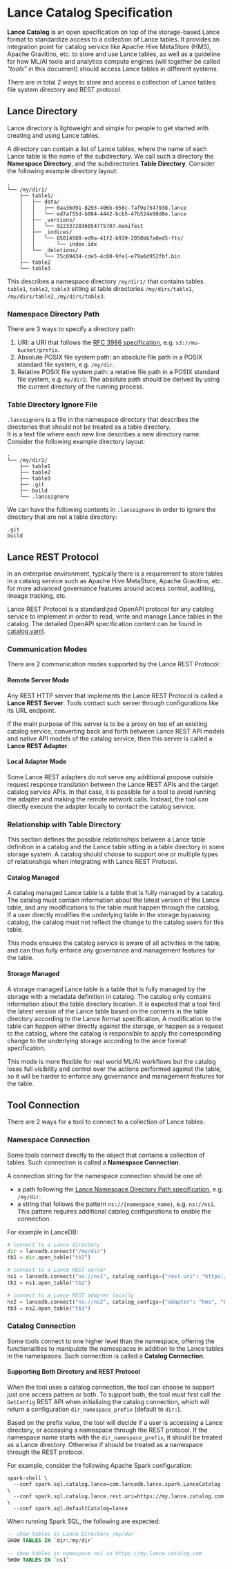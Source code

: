 # Lance Catalog Specification

**Lance Catalog** is an open specification on top of the storage-based Lance format
to standardize access to a collection of Lance tables.
It provides an integration point for catalog service like Apache Hive MetaStore (HMS), Apache Gravitino, etc.
to store and use Lance tables, as well as a guideline for how ML/AI tools and analytics compute engines
(will together be called _"tools"_ in this document) should access Lance tables in different systems.

There are in total 2 ways to store and access a collection of Lance tables: file system directory and REST protocol.

## Lance Directory

Lance directory is lightweight and simple for people to get started with creating and using Lance tables.

A directory can contain a list of Lance tables, where the name of each Lance table is the name of the subdirectory.
We call such a directory the **Namespace Directory**, and the subdirectories **Table Directory**.
Consider the following example directory layout:

```
.
└── /my/dir1/
    ├── table1/
    │   ├── data/
    │   │   ├── 0aa36d91-8293-406b-958c-faf9e7547938.lance
    │   │   └── ed7af55d-b064-4442-bcb5-47b524e98d0e.lance
    │   ├── _versions/
    │   │   └── 9223372036854775707.manifest
    │   ├── _indices/
    │   │   └── 85814508-ed9a-41f2-b939-2050bb7a0ed5-fts/
    │   │       └── index.idx
    │   └── _deletions/
    │       └── 75c69434-cde5-4c80-9fe1-e79a6d952fbf.bin
    ├── table2
    └── table3
```

This describes a namespace directory `/my/dir1/` that contains tables `table1`, `table2`, `table3`
sitting at table directories `/my/dirs/table1`, `/my/dirs/table2`, `/my/dirs/table3`.

### Namespace Directory Path

There are 3 ways to specify a directory path:

1. URI: a URI that follows the [RFC 3986 specification](https://datatracker.ietf.org/doc/html/rfc3986), e.g. `s3://mu-bucket/prefix`.
2. Absolute POSIX file system path: an absolute file path in a POSIX standard file system, e.g. `/my/dir`.
2. Relative POSIX file system path: a relative file path in a POSIX standard file system, e.g. `my/dir2`.
   The absolute path should be derived by using the current directory of the running process. 

### Table Directory Ignore File

`.lanceignore` is a file in the namespace directory that describes the directories that 
should not be treated as a table directory.  
It is a text file where each new line describes a new directory name.
Consider the following example directory layout:

```
.
└── /my/dir2/
    ├── table1
    ├── table2
    ├── table3
    ├── .git
    ├── build
    └── .lanceignore
```

We can have the following contents in `.lanceignore` in order to ignore the directory
that are not a table directory:

```
.git
build
```

## Lance REST Protocol

In an enterprise environment, typically there is a requirement to store tables in a catalog service 
such as Apache Hive MetaStore, Apache Gravitino, etc. 
for more advanced governance features around access control, auditing, lineage tracking, etc.

Lance REST Protocol is a standardized OpenAPI protocol for any catalog service to implement
in order to read, write and manage Lance tables in the catalog.
The detailed OpenAPI specification content can be found in [catalog.yaml](./catalog.yaml).

### Communication Modes

There are 2 communication modes supported by the Lance REST Protocol:

#### Remote Server Mode

Any REST HTTP server that implements the Lance REST Protocol is called a **Lance REST Server**.
Tools contact such server through configurations like its URL endpoint.

If the main purpose of this server is to be a proxy on top of an existing catalog service,
converting back and forth between Lance REST API models and native API models of the catalog service,
then this server is called a **Lance REST Adapter**.

#### Local Adapter Mode

Some Lance REST adapters do not serve any additional propose outside request response translation
between the Lance REST APIs and the target catalog service APIs.
In that case, it is possible for a tool to avoid running the adapter and making the remote network calls.
Instead, the tool can directly execute the adapter locally to contact the catalog service.

### Relationship with Table Directory

This section defines the possible relationships between a Lance table definition in a catalog and
the Lance table sitting in a table directory in some storage system.
A catalog should choose to support one or multiple types of relationships when integrating with Lance REST Protocol.

#### Catalog Managed

A catalog managed Lance table is a table that is fully managed by a catalog.
The catalog must contain information about the latest version of the Lance table,
and any modifications to the table must happen through the catalog.
If a user directly modifies the underlying table in the storage bypassing catalog,
the catalog must not reflect the change to the catalog users for this table.

This mode ensures the catalog service is aware of all activities in the table,
and can thus fully enforce any governance and management features for the table. 

#### Storage Managed

A storage managed Lance table is a table that is fully managed by the storage with a metadata definition in catalog.
The catalog only contains information about the table directory location.
It is expected that a tool find the latest version of the Lance table based on the contents 
in the table directory according to the Lance format specification,
A modification to the table can happen either directly against the storage,
or happen as a request to the catalog, where the catalog is responsible to apply the corresponding
change to the underlying storage according to the ance format specification.

This mode is more flexible for real world ML/AI workflows 
but the catalog loses full visibility and control over the actions performed against the table,
so it will be harder to enforce any governance and management features for the table.

## Tool Connection

There are 2 ways for a tool to connect to a collection of Lance tables:  

### Namespace Connection

Some tools connect directly to the object that contains a collection of tables.
Such connection is called a **Namespace Connection**.

A connection string for the namespace connection should be one of:
- a path following the [Lance Namespace Directory Path specification](#namespace-directory-path), e.g. `/my/dir`.
- a string that follows the pattern `ns://{namespace_name}`, e.g. `ns://ns1`. This pattern requires additional catalog configurations to enable the connection. 

For example in LanceDB:

```python
# connect to a Lance directory
dir = lancedb.connect("/my/dir")
tb1 = dir.open_table("tb1")

# connect to a Lance REST server
ns1 = lancedb.connect("ns://ns1", catalog_configs={"rest.uri": "https://mylancecatalog.com"})
tb2 = ns1.open_table("tb2")

# connect to a Lance REST adapter locally
ns2 = lancedb.connect("ns://ns2", catalog_configs={"adapter": "hms", "hms.uri": "thrift://localhost:10000"})
tb3 = ns2.open_table("tb3")
```

### Catalog Connection

Some tools connect to one higher level than the namespace, 
offering the functionalities to manipulate the namespaces in addition to the Lance tables in the namespaces.
Such connection is called a **Catalog Connection**.

#### Supporting Both Directory and REST Protocol

When the tool uses a catalog connection, the tool can choose to support just one access pattern or both.
To support both, the tool must first call the `GetConfig` REST API when initializing the catalog connection,
which will return a configuration `dir_namespace_prefix` (default to `dir:`).

Based on the prefix value, the tool will decide if a user is accessing a Lance directory,
or accessing a namespace through the REST protocol.
If the namespace name starts with the `dir_namespace_prefix`, it should be treated as a Lance directory.
Otherwise if should be treated as a namespace through the REST protocol.

For example, consider the following Apache Spark configuration:

```shell
spark-shell \
  --conf spark.sql.catalog.lance=com.lancedb.lance.spark.LanceCatalog \
  --conf spark.sql.catalog.lance.rest.uri=https://my.lance.catalog.com \
  --conf spark.sql.defaultCatalog=lance
```

When running Spark SQL, the following are expected:

```sql
-- show tables in Lance Directory /my/dir
SHOW TABLES IN `dir:/my/dir`
     
-- show tables in namespace ns1 in https://my.lance.catalog.com
SHOW TABLES IN `ns1`
```







